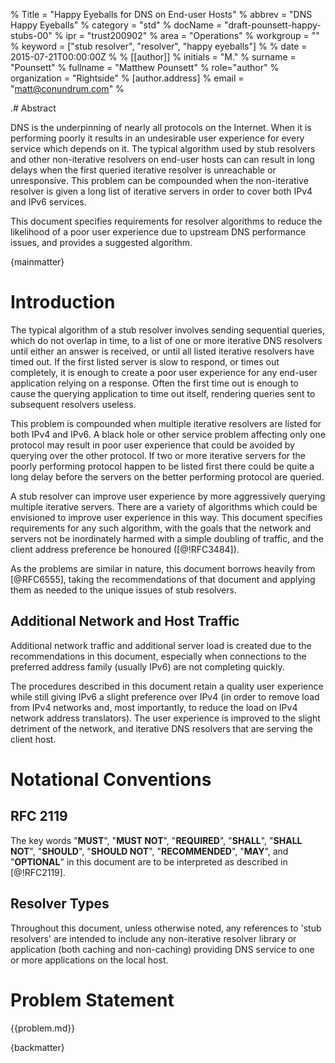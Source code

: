 % Title = "Happy Eyeballs for DNS on End-user Hosts"
% abbrev = "DNS Happy Eyeballs"
% category = "std"
% docName = "draft-pounsett-happy-stubs-00"
% ipr = "trust200902"
% area = "Operations"
% workgroup = ""
% keyword = ["stub resolver", "resolver", "happy eyeballs"]
%
% date = 2015-07-21T00:00:00Z
% 
% [[author]]
% initials = "M."
% surname = "Pounsett"
% fullname = "Matthew Pounsett"
% role="author"
% organization = "Rightside"
% 	[author.address]
%	email = "matt@conundrum.com"
%

.# Abstract

DNS is the underpinning of nearly all protocols on the Internet.  When it is
performing poorly it results in an undesirable user experience for every
service which depends on it.  The typical algorithm used by stub resolvers and
other non-iterative resolvers on end-user hosts can can result in long delays
when the first queried iterative resolver is unreachable or unresponsive.
This problem can be compounded when the non-iterative resolver is given a long
list of iterative servers in order to cover both IPv4 and IPv6 services.

This document specifies requirements for resolver algorithms to reduce the
likelihood of a poor user experience due to upstream DNS performance issues,
and provides a suggested algorithm.

{mainmatter}

# Introduction

The typical algorithm of a stub resolver involves sending sequential queries,
which do not overlap in time, to a list of one or more iterative DNS
resolvers until either an answer is received, or until all listed iterative
resolvers have timed out.  If the first listed server is slow to respond, or
times out completely, it is enough to create a poor user experience for any
end-user application relying on a response.  Often the first time out is
enough to cause the querying application to time out itself, rendering
queries sent to subsequent resolvers useless.

This problem is compounded when multiple iterative resolvers are listed for
both IPv4 and IPv6.  A black hole or other service problem affecting only one
protocol may result in poor user experience that could be avoided by querying
over the other protocol.  If two or more iterative servers for the poorly
performing protocol happen to be listed first there could be quite a long
delay before the servers on the better performing protocol are queried.

A stub resolver can improve user experience by more aggressively querying
multiple iterative servers.   There are a variety of algorithms which could be
envisioned to improve user experience in this way.  This document specifies
requirements for any such algorithm, with the goals that the network and
servers not be inordinately harmed with a simple doubling of traffic, and the
client address preference be honoured ([@!RFC3484]).

As the problems are similar in nature, this document borrows heavily from
[@RFC6555], taking the recommendations of that document and applying them as
needed to the unique issues of stub resolvers.

## Additional Network and Host Traffic

Additional network traffic and additional server load is created due to the
recommendations in this document, especially when connections to the preferred
address family (usually IPv6) are not completing quickly.

The procedures described in this document retain a quality user experience
while still giving IPv6 a slight preference over IPv4 (in order to remove load
from IPv4 networks and, most importantly, to reduce the load on IPv4 network
address translators).  The user experience is improved to the slight detriment
of the network, and iterative DNS resolvers that are serving the client host.

# Notational Conventions

## RFC 2119

The key words "**MUST**", "**MUST NOT**", "**REQUIRED**", "**SHALL**",
"**SHALL NOT**", "**SHOULD**", "**SHOULD NOT**", "**RECOMMENDED**", "**MAY**",
and "**OPTIONAL**" in this document are to be interpreted as described in
[@!RFC2119].

## Resolver Types

Throughout this document, unless otherwise noted, any references to 'stub
resolvers' are intended to include any non-iterative resolver library or
application (both caching and non-caching) providing DNS service to one or
more applications on the local host.

# Problem Statement
{{problem.md}}

{backmatter}


